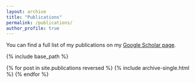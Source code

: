 ```yaml
---
layout: archive
title: "Publications"
permalink: /publications/
author_profile: true
---
```


You can find a full list of my publications on my <a href="https://scholar.google.com/citations?user=rwID4_AAAAAJ&hl=en">Google Scholar page</a>.

{% include base_path %}

{% for post in site.publications reversed %}
  {% include archive-single.html %}
{% endfor %}